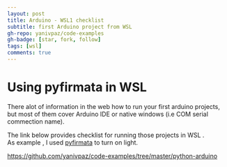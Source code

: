 ```yaml
---
layout: post
title: Arduino - WSL1 checklist 
subtitle: first Arduino project from WSL
gh-repo: yanivpaz/code-examples
gh-badge: [star, fork, follow]
tags: [wsl]
comments: true
---
```


# Using pyfirmata in  WSL
There alot of information in the web how to run your first arduino projects,  
but most of them cover Arduino IDE or native windows (i.e COM serial commection name).  

The link below provides checklist for running those projects in WSL .  
As example , I used [pyfirmata](https://pypi.org/project/pyFirmata2/) to turn on light.  
 
https://github.com/yanivpaz/code-examples/tree/master/python-arduino

